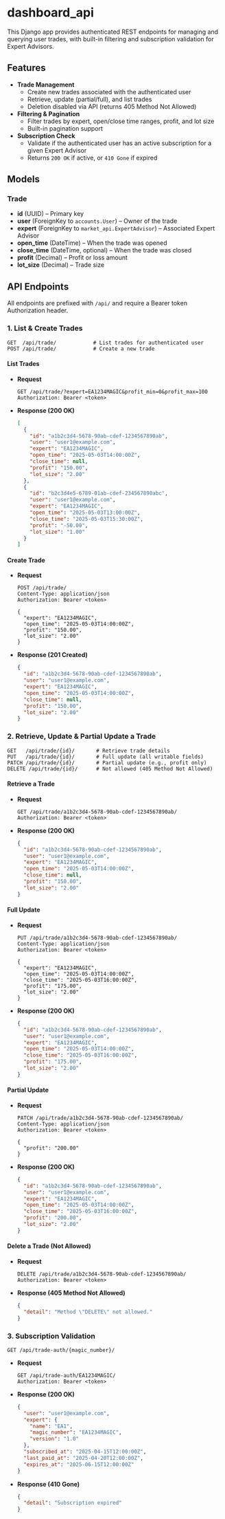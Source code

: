 

# dashboard_api

This Django app provides authenticated REST endpoints for managing and querying user trades, with built-in filtering and subscription validation for Expert Advisors.

## Features

- **Trade Management**  
  - Create new trades associated with the authenticated user  
  - Retrieve, update (partial/full), and list trades  
  - Deletion disabled via API (returns 405 Method Not Allowed)  
- **Filtering & Pagination**  
  - Filter trades by expert, open/close time ranges, profit, and lot size  
  - Built-in pagination support  
- **Subscription Check**  
  - Validate if the authenticated user has an active subscription for a given Expert Advisor  
  - Returns `200 OK` if active, or `410 Gone` if expired  

## Models

### Trade
- **id** (UUID) – Primary key  
- **user** (ForeignKey to `accounts.User`) – Owner of the trade  
- **expert** (ForeignKey to `market_api.ExpertAdvisor`) – Associated Expert Advisor  
- **open_time** (DateTime) – When the trade was opened  
- **close_time** (DateTime, optional) – When the trade was closed  
- **profit** (Decimal) – Profit or loss amount  
- **lot_size** (Decimal) – Trade size  


## API Endpoints

All endpoints are prefixed with `/api/` and require a Bearer token Authorization header.

### 1. List & Create Trades

```
GET  /api/trade/            # List trades for authenticated user
POST /api/trade/            # Create a new trade
```

#### List Trades

- **Request**  
  ```http
  GET /api/trade/?expert=EA1234MAGIC&profit_min=0&profit_max=100
  Authorization: Bearer <token>
  ```

- **Response (200 OK)**  
  ```json
  [
    {
      "id": "a1b2c3d4-5678-90ab-cdef-1234567890ab",
      "user": "user1@example.com",
      "expert": "EA1234MAGIC",
      "open_time": "2025-05-03T14:00:00Z",
      "close_time": null,
      "profit": "150.00",
      "lot_size": "2.00"
    },
    {
      "id": "b2c3d4e5-6789-01ab-cdef-234567890abc",
      "user": "user1@example.com",
      "expert": "EA1234MAGIC",
      "open_time": "2025-05-03T13:00:00Z",
      "close_time": "2025-05-03T15:30:00Z",
      "profit": "-50.00",
      "lot_size": "1.00"
    }
  ]
  ```

#### Create Trade

- **Request**  
  ```http
  POST /api/trade/
  Content-Type: application/json
  Authorization: Bearer <token>

  {
    "expert": "EA1234MAGIC",
    "open_time": "2025-05-03T14:00:00Z",
    "profit": "150.00",
    "lot_size": "2.00"
  }
  ```

- **Response (201 Created)**  
  ```json
  {
    "id": "a1b2c3d4-5678-90ab-cdef-1234567890ab",
    "user": "user1@example.com",
    "expert": "EA1234MAGIC",
    "open_time": "2025-05-03T14:00:00Z",
    "close_time": null,
    "profit": "150.00",
    "lot_size": "2.00"
  }
  ```

### 2. Retrieve, Update & Partial Update a Trade

```
GET   /api/trade/{id}/       # Retrieve trade details
PUT   /api/trade/{id}/       # Full update (all writable fields)
PATCH /api/trade/{id}/       # Partial update (e.g., profit only)
DELETE /api/trade/{id}/      # Not allowed (405 Method Not Allowed)
```

#### Retrieve a Trade

- **Request**  
  ```http
  GET /api/trade/a1b2c3d4-5678-90ab-cdef-1234567890ab/
  Authorization: Bearer <token>
  ```

- **Response (200 OK)**  
  ```json
  {
    "id": "a1b2c3d4-5678-90ab-cdef-1234567890ab",
    "user": "user1@example.com",
    "expert": "EA1234MAGIC",
    "open_time": "2025-05-03T14:00:00Z",
    "close_time": null,
    "profit": "150.00",
    "lot_size": "2.00"
  }
  ```

#### Full Update

- **Request**  
  ```http
  PUT /api/trade/a1b2c3d4-5678-90ab-cdef-1234567890ab/
  Content-Type: application/json
  Authorization: Bearer <token>

  {
    "expert": "EA1234MAGIC",
    "open_time": "2025-05-03T14:00:00Z",
    "close_time": "2025-05-03T16:00:00Z",
    "profit": "175.00",
    "lot_size": "2.00"
  }
  ```

- **Response (200 OK)**  
  ```json
  {
    "id": "a1b2c3d4-5678-90ab-cdef-1234567890ab",
    "user": "user1@example.com",
    "expert": "EA1234MAGIC",
    "open_time": "2025-05-03T14:00:00Z",
    "close_time": "2025-05-03T16:00:00Z",
    "profit": "175.00",
    "lot_size": "2.00"
  }
  ```

#### Partial Update

- **Request**  
  ```http
  PATCH /api/trade/a1b2c3d4-5678-90ab-cdef-1234567890ab/
  Content-Type: application/json
  Authorization: Bearer <token>

  {
    "profit": "200.00"
  }
  ```

- **Response (200 OK)**  
  ```json
  {
    "id": "a1b2c3d4-5678-90ab-cdef-1234567890ab",
    "user": "user1@example.com",
    "expert": "EA1234MAGIC",
    "open_time": "2025-05-03T14:00:00Z",
    "close_time": "2025-05-03T16:00:00Z",
    "profit": "200.00",
    "lot_size": "2.00"
  }
  ```

#### Delete a Trade (Not Allowed)

- **Request**  
  ```http
  DELETE /api/trade/a1b2c3d4-5678-90ab-cdef-1234567890ab/
  Authorization: Bearer <token>
  ```

- **Response (405 Method Not Allowed)**  
  ```json
  {
    "detail": "Method \"DELETE\" not allowed."
  }
  ```

### 3. Subscription Validation

```
GET /api/trade-auth/{magic_number}/
```

- **Request**  
  ```http
  GET /api/trade-auth/EA1234MAGIC/
  Authorization: Bearer <token>
  ```

- **Response (200 OK)**  
  ```json
  {
    "user": "user1@example.com",
    "expert": {
      "name": "EA1",
      "magic_number": "EA1234MAGIC",
      "version": "1.0"
    },
    "subscribed_at": "2025-04-15T12:00:00Z",
    "last_paid_at": "2025-04-20T12:00:00Z",
    "expires_at": "2025-06-15T12:00:00Z"
  }
  ```

- **Response (410 Gone)**  
  ```json
  {
    "detail": "Subscription expired"
  }
  ```
